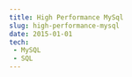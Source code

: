 ```yaml
---
title: High Performance MySql
slug: high-performance-mysql
date: 2015-01-01
tech:
 - MySQL
 - SQL
---
```

